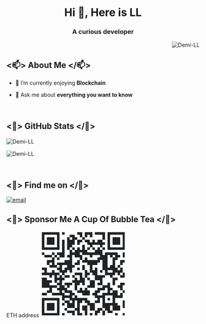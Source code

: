 <h1 align="center">Hi 🎃, Here is LL</h1>
<h3 align="center">A curious developer</h3>

<p align="right"> <img src="https://komarev.com/ghpvc/?username=Demi-LL&label=Profile%20views&color=0e75b6&style=flat" alt="Demi-LL" /> </p>

## <📫> About Me </📫>
- 🧠 I’m currently enjoying **Blockchain**

- 💬 Ask me about **everything you want to know**

<br />

## <🎃> GitHub Stats </🎃>
<p><img align="center" src="https://github-readme-stats.vercel.app/api?username=Demi-LL&show_icons=true&locale=en" alt="Demi-LL" /></p>

<p><img align="center" src="https://github-readme-streak-stats.herokuapp.com/?user=Demi-LL&" alt="Demi-LL" /></p>

<br />

## <👾> Find me on </👾>
<p>
  <a href="mailto:liuliunft@gmail.com"><img src="https://img.icons8.com/color/96/000000/gmail.png" alt="email"/></a>
</p>

## <🧋> Sponsor Me A Cup Of Bubble Tea </🧋>
<p>
  <span>ETH address</span>
  <img src="./images/metamask.png" alt="metamask"/>
</p>
